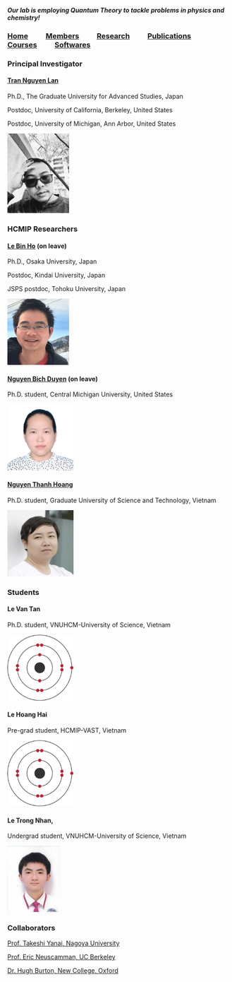 **_Our lab is employing Quantum Theory to tackle problems in physics and chemistry!_**
  
### [Home](index.md)<img src="test_space.png" width="40" height="1">[**Members**](members.md)<img src="test_space.png" width="40" height="1">[Research](research.md)<img src="test_space.png" width="40" height="1">[Publications](Publications)<img src="test_space.png" width="40" height="1">[Courses](courses.md)<img src="test_space.png" width="40" height="1">[Softwares](softwares.md)

### **Principal Investigator**
#### [Tran Nguyen Lan](LanTran_CV_0421.pdf)
Ph.D., The Graduate University for Advanced Studies, Japan

Postdoc, University of California, Berkeley, United States

Postdoc, University of Michigan, Ann Arbor, United States


<img src="Lan2.jpg" width="140" height="180">

### **HCMIP Researchers**
#### [Le Bin Ho](DrLeBinHo-CV.pdf) (on leave)
Ph.D., Osaka University, Japan

Postdoc, Kindai University, Japan

JSPS postdoc, Tohoku University, Japan

<img src="BinHo.jpg" width="140" height="150">

#### [Nguyen Bich Duyen](NguyenBichDuyen-EN.pdf) (on leave)

Ph.D. student, Central Michigan University, United States

<img src="Duyen.jpg" width="150" height="150">

#### [Nguyen Thanh Hoang](NguyenThanhHoang-CV.pdf)

Ph.D. student, Graduate University of Science and Technology, Vietnam

<img src="Hoang.jpg" width="150" height="150">

### **Students**

#### Le Van Tan

Ph.D. student, VNUHCM-University of Science, Vietnam

<img src="Tan2.jpg" width="150" height="150">

#### Le Hoang Hai 

Pre-grad student, HCMIP-VAST, Vietnam

<img src="Hai2.jpg" width="150" height="150">

#### Le Trong Nhan, 

Undergrad student, VNUHCM-University of Science, Vietnam

<img src="Nhan.jpg" width="120" height="150">
  
### **Collaborators**
  [Prof. Takeshi Yanai, Nagoya University](https://www.iaqms.org/members/yanai.php)

  [Prof. Eric Neuscamman, UC Berkeley](https://neuscammanlab.com/)

  [Dr. Hugh Burton, New College, Oxford](https://www.hughburton.com/)
